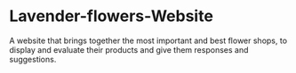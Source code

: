 # Lavender-flowers-Website
A website that brings together the most important and best flower shops, to display and evaluate their products and give them responses and suggestions.
